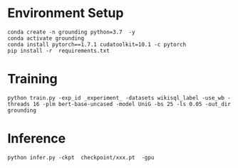 # Environment Setup

```
conda create -n grounding python=3.7  -y
conda activate grounding
conda install pytorch==1.7.1 cudatoolkit=10.1 -c pytorch
pip install -r  requirements.txt
```

# Training

```shell
python train.py -exp_id _experiment_ -datasets wikisql_label -use_wb -threads 16 -plm bert-base-uncased -model UniG -bs 25 -ls 0.05 -out_dir grounding
```

# Inference

```shell
python infer.py -ckpt  checkpoint/xxx.pt  -gpu
```